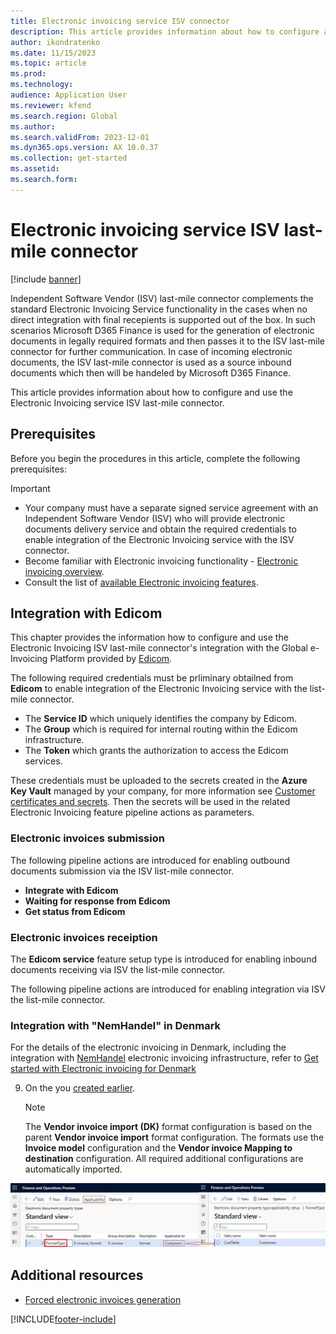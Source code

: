 ```yaml
---
title: Electronic invoicing service ISV connector
description: This article provides information about how to configure and use the Electronic Invoicing service ISV connector.
author: ikondratenko
ms.date: 11/15/2023
ms.topic: article
ms.prod: 
ms.technology: 
audience: Application User
ms.reviewer: kfend
ms.search.region: Global
ms.author: 
ms.search.validFrom: 2023-12-01
ms.dyn365.ops.version: AX 10.0.37
ms.collection: get-started
ms.assetid: 
ms.search.form: 
---
```


# Electronic invoicing service ISV last-mile connector

[!include [banner](../../includes/banner.md)]

Independent Software Vendor (ISV) last-mile connector complements the standard Electronic Invoicing Service functionality in the cases when no direct integration with final recepients is supported out of the box. In such scenarios Microsoft D365 Finance is used for the generation of electronic documents in legally required formats and then passes it to the ISV last-mile connector for further communication. In case of incoming electronic documents, the ISV last-mile connector is used as a source inbound documents which then will be handeled by Microsoft D365 Finance.

This article provides information about how to configure and use the Electronic Invoicing service ISV last-mile connector.

## Prerequisites

Before you begin the procedures in this article, complete the following prerequisites:

  > [!IMPORTANT]
- Your company must have a separate signed service agreement with an Independent Software Vendor (ISV) who will provide electronic documents delivery service and obtain the required credentials to enable integration of the Electronic Invoicing service with the ISV connector. 
- Become familiar with Electronic invoicing functionality - [Electronic invoicing overview](../global/e-invoicing-service-overview.md).
- Consult the list of [available Electronic invoicing features](e-invoicing-country-specific-availability.md).

## Integration with Edicom

This chapter provides the information how to configure and use the Electronic Invoicing ISV last-mile connector's integration with the Global e-Invoicing Platform provided by [Edicom](https://edicomgroup.com/electronic-invoicing).

The following required credentials must be prliminary obtailned from **Edicom** to enable integration of the Electronic Invoicing service with the list-mile connector. 

- The **Service ID** which uniquely identifies the company by Edicom.
- The **Group** which is required for internal routing within the Edicom infrastructure.
- The **Token** which grants the authorization to access the Edicom services.

These credentials must be uploaded to the secrets created in the **Azure Key Vault** managed by your company, for more information see [Customer certificates and secrets](../global/e-invoicing-customer-certificates-secrets.md). Then the secrets will be used in the related Electronic Invoicing feature pipeline actions as parameters.

### Electronic invoices submission

The following pipeline actions are introduced for enabling outbound documents submission via the ISV list-mile connector.

- **Integrate with Edicom**
- **Waiting for response from Edicom**
- **Get status from Edicom**

### Electronic invoices receiption

The **Edicom service** feature setup type is introduced for enabling inbound documents receiving via ISV the list-mile connector.

The following pipeline actions are introduced for enabling integration via ISV the list-mile connector.


### Integration with "NemHandel" in Denmark

For the details of the electronic invoicing in Denmark, including the integration with [NemHandel](https://nemhandel.dk/) electronic invoicing infrastructure, refer to [Get started with Electronic invoicing for Denmark](../mea/e-invoicing-dk-get-started.md)

9. <a id="OutputFile"></a>On the 
you [created earlier](#OutputFile).


    > [!NOTE]
    > The **Vendor invoice import (DK)** format configuration is based on the parent **Vendor invoice import** format configuration. The formats use the **Invoice model** configuration and the **Vendor invoice Mapping to destination** configuration. All required additional configurations are automatically imported.

![Property type added on the Electronic document property types page.](../media/emea_dk_format_type_setup.jpg)

## Additional resources

- [Forced electronic invoices generation](../europe/emea-eur-forced-einvoices.md)

[!INCLUDE[footer-include](../../../includes/footer-banner.md)]

